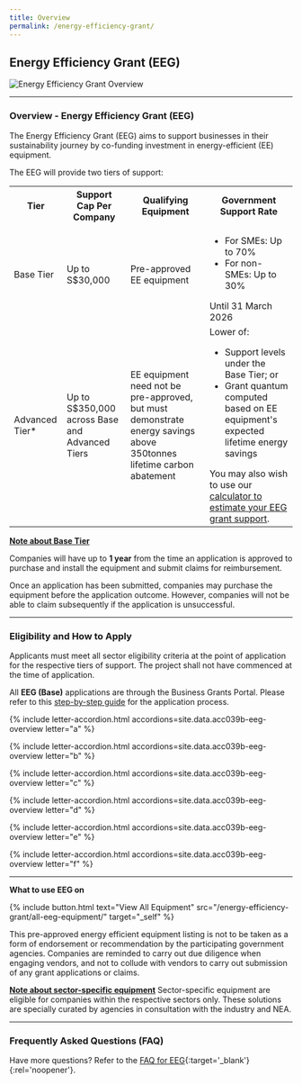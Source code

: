 ```yaml
---
title: Overview
permalink: /energy-efficiency-grant/
---
```


## Energy Efficiency Grant (EEG)

![Energy Efficiency Grant Overview](/images/grow/eeg/eeg_overview_banner.jpg)

---

### Overview - Energy Efficiency Grant (EEG)

The Energy Efficiency Grant (EEG) aims to support businesses in their sustainability journey by co-funding investment in energy-efficient (EE) equipment.
 
The EEG will provide two tiers of support:

<table>
  <tr>
    <th>Tier</th>
    <th>Support Cap Per Company</th>
    <th>Qualifying Equipment</th>
    <th>Government Support Rate</th>
  </tr>
  <tr>
    <td>Base Tier</td>
    <td>Up to S$30,000</td>
    <td>Pre-approved EE equipment</td>
    <td>
    <ul>
      <li>For SMEs: Up to 70%</li>
      <li>For non-SMEs: Up to 30%</li>
    </ul>
    Until 31 March 2026
    </td>
  </tr>
  <tr>
    <td>Advanced Tier*</td>
    <td>Up to S$350,000 across Base and Advanced Tiers</td>
    <td>EE equipment need not be pre-approved, but must demonstrate energy savings above 350tonnes lifetime carbon abatement</td>
    <td>Lower of:<br>
    <ul>
    <li>Support levels under the Base Tier; or</li>
    <li>Grant quantum computed based on EE equipment's expected lifetime energy savings</li>
    </ul>
    You may also wish to use our <a href="https://go.gov.sg/eeg-checker" target="_blank" rel="noopener noreferrer">calculator to estimate your EEG grant support</a>.
    </td>
  </tr>
</table>

<u><b>Note about Base Tier</b></u> 

Companies will have up to <b>1 year</b> from the time an application is approved to purchase and install the equipment and submit claims for reimbursement. 

Once an application has been submitted, companies may purchase the equipment before the application outcome. However, companies will not be able to claim subsequently if the application is unsuccessful.

----

<a name='eeg-eligibility'></a>

### Eligibility and How to Apply

Applicants must meet all sector eligibility criteria at the point of application for the respective tiers of support. The project shall not have commenced at the time of application.

All <b>EEG (Base)</b> applications are through the Business Grants Portal. Please refer to this [step-by-step guide](/images/eeg/EEG(Base)%20step-by-step%20guide%20(25.01.16)_vf.pdf) for the application process.

{% include letter-accordion.html accordions=site.data.acc039b-eeg-overview letter="a" %}

{% include letter-accordion.html accordions=site.data.acc039b-eeg-overview letter="b" %}

{% include letter-accordion.html accordions=site.data.acc039b-eeg-overview letter="c" %}

{% include letter-accordion.html accordions=site.data.acc039b-eeg-overview letter="d" %}

{% include letter-accordion.html accordions=site.data.acc039b-eeg-overview letter="e" %}

{% include letter-accordion.html accordions=site.data.acc039b-eeg-overview letter="f" %}


----
<a name='type-of-eeg-soln'></a>

**What to use EEG on** 

{% include button.html text="View All Equipment" src="/energy-efficiency-grant/all-eeg-equipment/" target="_self" %}

This pre-approved energy efficient equipment listing is not to be taken as a form of endorsement
or recommendation by the participating government agencies. Companies are reminded to carry out due diligence when engaging vendors, and not to collude with vendors to carry out submission of any grant applications or claims.

<u><b>Note about sector-specific equipment</b></u> 
Sector-specific equipment are eligible for companies within the respective sectors only. These solutions are specially curated by agencies in consultation with the industry and NEA.

----

<a name='eeg-faq'></a>

### Frequently Asked Questions (FAQ)

Have more questions? Refer to the [FAQ for EEG](/business-grants-portal-faq/eeg/){:target='_blank'}{:rel='noopener'}.


<script src="/jquery/jquery.min.js"></script>
<script src="/jquery/bp-menu-new-tab.js"></script>
<script src="/jquery/resize-tables.js"></script>


